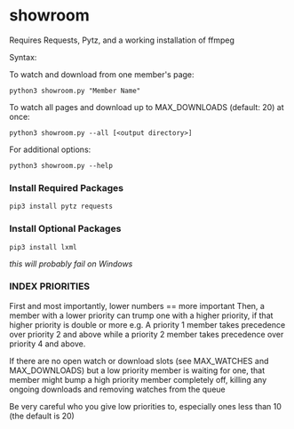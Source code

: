 # showroom
Requires Requests, Pytz, and a working installation of ffmpeg


Syntax:

To watch and download from one member's page:

    python3 showroom.py "Member Name"


To watch all pages and download up to MAX_DOWNLOADS (default: 20) at once:

    python3 showroom.py --all [<output directory>]


For additional options:

    python3 showroom.py --help 



### Install Required Packages

    pip3 install pytz requests

### Install Optional Packages

    pip3 install lxml

_this will probably fail on Windows_



### INDEX PRIORITIES

First and most importantly, lower numbers == more important
Then, a member with a lower priority can trump one with a higher priority, if that higher priority is double or more
e.g. A priority 1 member takes precedence over priority 2 and above
while a priority 2 member takes precedence over priority 4 and above.

If there are no open watch or download slots (see MAX_WATCHES and MAX_DOWNLOADS)
but a low priority member is waiting for one, that member might bump a high priority member 
completely off, killing any ongoing downloads and removing watches from the queue

Be very careful who you give low priorities to, especially ones less than 10 (the default is 20)
